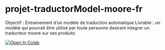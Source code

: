 # projet-traductorModel-moore-fr
Objectif : Entrainement d’un modèle de traduction automatique Livrable : un modèle qui pourrait être utilisé par toute personne desirant integrer un traducteur moore sur ses produits

[![Open In Colab](https://colab.research.google.com/assets/colab-badge.svg)](https://github.com/traductorlab-bf/projet-traductorModel-moore-fr/blob/main/model_training.ipynb)
